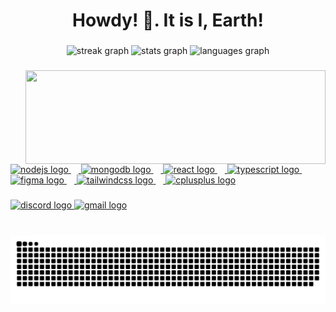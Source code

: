 <h1 align="center">Howdy! 🐸. It is I, Earth!</h1>

###

<div align="center">
  <img src="https://streak-stats.demolab.com?user=EarthQX41&locale=en&mode=daily&theme=github_dark&hide_border=true&border_radius=5&date_format=M%20j%5B,%20Y%5D" height="150" alt="streak graph"  />
  <img src="https://github-readme-stats.vercel.app/api?username=EarthQX41&hide_title=false&hide_rank=false&show_icons=true&include_all_commits=true&count_private=true&disable_animations=false&theme=dark&locale=en&hide_border=true" height="150" alt="stats graph"  />
  <img src="https://github-readme-stats.vercel.app/api/top-langs?username=EarthQX41&locale=en&hide_title=false&layout=compact&card_width=320&langs_count=5&theme=dark&hide_border=true" height="150" alt="languages graph"  />
</div>

###

<img align="right" height="150" src="https://giphy.com/embed/l0MYEqx0khJxVyXcc" width="480" height="480" style="" frameBorder="0" class="giphy-embed" allowFullScreen></iframe><p><a href="https://giphy.com/gifs/sexy-beach-plants-l0MYEqx0khJxVyXcc"  />

###

<div align="left">
  <img src="https://cdn.jsdelivr.net/gh/devicons/devicon/icons/nodejs/nodejs-original-wordmark.svg" height="30" alt="nodejs logo"  />
  <img width="12" />
  <img src="https://cdn.jsdelivr.net/gh/devicons/devicon/icons/mongodb/mongodb-plain-wordmark.svg" height="30" alt="mongodb logo"  />
  <img width="12" />
  <img src="https://cdn.jsdelivr.net/gh/devicons/devicon/icons/react/react-original.svg" height="30" alt="react logo"  />
  <img width="12" />
  <img src="https://cdn.jsdelivr.net/gh/devicons/devicon/icons/typescript/typescript-original.svg" height="30" alt="typescript logo"  />
  <img width="12" />
  <img src="https://cdn.jsdelivr.net/gh/devicons/devicon/icons/figma/figma-original.svg" height="30" alt="figma logo"  />
  <img width="12" />
  <img src="https://cdn.jsdelivr.net/gh/devicons/devicon/icons/tailwindcss/tailwindcss-plain.svg" height="30" alt="tailwindcss logo"  />
  <img width="12" />
  <img src="https://cdn.jsdelivr.net/gh/devicons/devicon/icons/cplusplus/cplusplus-original.svg" height="30" alt="cplusplus logo"  />
</div>

###

<div align="left">
  <img src="https://img.shields.io/static/v1?message=earthqx41&logo=discord&label=Discord&color=98a8e2&logoColor=white&labelColor=7289DA&style=for-the-badge" height="35" alt="discord logo"  />
  <img src="https://img.shields.io/static/v1?message=earthqx41&logo=gmail&label=Gmail&color=e28e83&logoColor=white&labelColor=D14836&style=for-the-badge" height="35" alt="gmail logo"  />
</div>

###

<br clear="both">

<img src="https://raw.githubusercontent.com/EarthQX41/EarthQX41/output/snake.svg" alt="Snake animation" />

###
